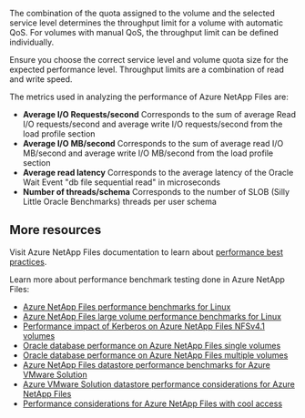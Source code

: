 The combination of the quota assigned to the volume and the selected service level determines the throughput limit for a volume with automatic QoS. For volumes with manual QoS, the throughput limit can be defined individually.

Ensure you choose the correct service level and volume quota size for the expected performance level. Throughput limits are a combination of read and write speed.

The metrics used in analyzing the performance of Azure NetApp Files are: 

* **Average I/O Requests/second**
    Corresponds to the sum of average Read I/O requests/second and average write I/O requests/second from the load profile section
* **Average I/O MB/second**
    Corresponds to the sum of average read I/O MB/second and average write I/O MB/second from the load profile section
* **Average read latency**
    Corresponds to the average latency of the Oracle Wait Event "db file sequential read" in microseconds
* **Number of threads/schema**
    Corresponds to the number of SLOB (Silly Little Oracle Benchmarks) threads per user schema

## More resources 

Visit Azure NetApp Files documentation to learn about [performance best practices](/azure/azure-netapp-files/performance-linux-direct-io).

Learn more about performance benchmark testing done in Azure NetApp Files:

- [Azure NetApp Files performance benchmarks for Linux](/azure/azure-netapp-files/performance-benchmarks-linux)
- [Azure NetApp Files large volume performance benchmarks for Linux](/azure/azure-netapp-files/performance-large-volumes-linux)
- [Performance impact of Kerberos on Azure NetApp Files NFSv4.1 volumes](/azure/azure-netapp-files/performance-impact-kerberos)
- [Oracle database performance on Azure NetApp Files single volumes](/azure/azure-netapp-files/performance-oracle-single-volumes)
- [Oracle database performance on Azure NetApp Files multiple volumes](/azure/azure-netapp-files/performance-oracle-multiple-volumes)
- [Azure NetApp Files datastore performance benchmarks for Azure VMware Solution](/azure/azure-netapp-files/performance-benchmarks-azure-vmware-solution)
- [Azure VMware Solution datastore performance considerations for Azure NetApp Files](/azure/azure-netapp-files/performance-azure-vmware-solution-datastore)
- [Performance considerations for Azure NetApp Files with cool access](/azure/azure-netapp-files/performance-considerations-cool-access)

